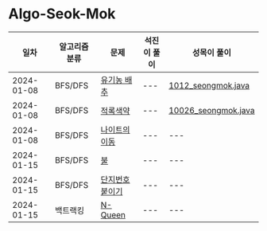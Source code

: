 # Algo-Seok-Mok

|일차|알고리즘 분류|문제|석진이 풀이|성목이 풀이|
|------|---|---|---|---|
|2024-01-08|BFS/DFS|[유기농 배추](https://www.acmicpc.net/problem/1012)|---|[1012_seongmok.java](https://github.com/black-kit/Algo-Seok-Mok/blob/seongmok/BFS%3ADFS/%EC%9C%A0%EA%B8%B0%EB%86%8D%20%EB%B0%B0%EC%B6%94/1012_seongmok.java)|
|2024-01-08|BFS/DFS|[적록색약](https://www.acmicpc.net/problem/10026)|---|[10026_seongmok.java](https://github.com/black-kit/Algo-Seok-Mok/blob/main/BFS_DFS/%EC%A0%81%EB%A1%9D%EC%83%89%EC%95%BD/10026_seongmok.java)|
|2024-01-08|BFS/DFS|[나이트의 이동](https://www.acmicpc.net/problem/7562)|---|---|
|2024-01-15|BFS/DFS|[불](https://www.acmicpc.net/problem/5427)|---|---|
|2024-01-15|BFS/DFS|[단지번호붙이기](https://www.acmicpc.net/problem/2667)|---|---|
|2024-01-15|백트랙킹|[N-Queen](https://www.acmicpc.net/problem/7562)|---|---|
